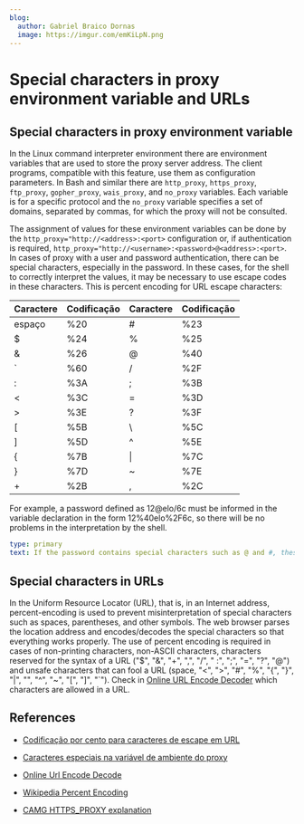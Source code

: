 ```yaml
---
blog:
  author: Gabriel Braico Dornas
  image: https://imgur.com/emKiLpN.png
---
```


# Special characters in proxy environment variable and URLs

## Special characters in proxy environment variable

In the Linux command interpreter environment there are environment variables that are used to store the proxy server address.
The client programs, compatible with this feature, use them as configuration parameters.
In Bash and similar there are `http_proxy`,  `https_proxy`, `ftp_proxy`, `gopher_proxy`, `wais_proxy`, and `no_proxy` variables. 
Each variable is for a specific protocol and the `no_proxy` variable specifies a set of domains, separated by commas, for which the proxy will not be consulted.

The assignment of values ​​for these environment variables can be done by the `http_proxy="http://<address>:<port>` configuration or, if authentication is required, `http_proxy="http://<username>:<password>@<address>:<port>`.
In cases of proxy with a user and password authentication, there can be special characters, especially in the password.
In these cases, for the shell to correctly interpret the values, it may be necessary to use escape codes in these characters. 
This is percent encoding for URL escape characters:

| Caractere | Codificação | Caractere | Codificação |
|-----------|-------------|-----------|-------------|
| espaço    | %20         | #         | %23         |
| $         | %24         | %         | %25         |
| &         | %26         | @         | %40         |
| `         | %60         | /         | %2F         |
| :         | %3A         | ;         | %3B         |
| <         | %3C         | =         | %3D         |
| >         | %3E         | ?         | %3F         |
| [         | %5B         | \         | %5C         |
| ]         | %5D         | ^         | %5E         |
| {         | %7B         | \|        | %7C         |
| }         | %7D         | ~         | %7E         |
| +         | %2B         | ,         | %2C         |

For example, a password defined as 12@elo/6c must be informed in the variable declaration in the form 12%40elo%2F6c, so there will be no problems in the interpretation by the shell.

```yaml remark
type: primary
text: If the password contains special characters such as @ and #, these must be replaced by escape characters.
```

## Special characters in URLs

In the Uniform Resource Locator (URL), that is, in an Internet address, percent-encoding is used to prevent misinterpretation of special characters such as spaces, parentheses, and other symbols. 
The web browser parses the location address and encodes/decodes the special characters so that everything works properly.
The use of percent encoding is required in cases of non-printing characters, non-ASCII characters, characters reserved for the syntax of a URL ("$", "&", "+", ",", "/", " :", ";", "=", "?", "@") and unsafe characters that can fool a URL (space, "<", ">", "#", "%", "{", "}", "|", "\", "^", "~", "[", "]", "`").
Check in [Online URL Encode Decoder](https://www.url-encode-decode.com/#:~:text=Which%20Characters%20Are%20Allowed%20in%20a%20URL) which characters are allowed in a URL.

## References

- [Codificação por cento para caracteres de escape em URL](http://dan-scientia.blogspot.com/2010/05/encoding-per-cento-para-caracteres.html)

- [Caracteres especiais na variável de ambiente do proxy](https://dan-scientia.blogspot.com/2011/07/caracteres-especiais-na-variavel-de.html)

- [Online Url Encode Decode](https://www.url-encode-decode.com/)

- [Wikipedia Percent Encoding](https://en.wikipedia.org/wiki/Percent-encoding)

- [CAMG HTTPS_PROXY explanation](https://dcgf.gitlab.io/config-ambiente.html#https_proxy)

